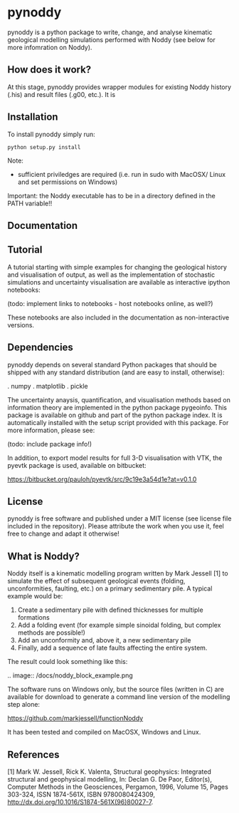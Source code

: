 pynoddy
=======

pynoddy is a python package to write, change, and analyse kinematic geological modelling simulations performed with Noddy (see below for more infomration on Noddy).

How does it work?
-----------------

At this stage, pynoddy provides wrapper modules for existing Noddy history (.his) and result files (.g00, etc.). It is 

Installation
-------------

To install pynoddy simply run:

	python setup.py install

Note:

- sufficient priviledges are required (i.e. run in sudo with MacOSX/ Linux and set permissions on Windows)

Important: the Noddy executable has to be in a directory defined in the PATH variable!!



Documentation
-------------


Tutorial
--------

A tutorial starting with simple examples for changing the geological history and visualisation of output, as well as the implementation of stochastic simulations and uncertainty visualisation are available as interactive ipython notebooks:

(todo: implement links to notebooks - host notebooks online, as well?)

These notebooks are also included in the documentation as non-interactive versions.



Dependencies
------------

pynoddy depends on several standard Python packages that should be shipped with any standard distribution (and are easy to install, otherwise):

. numpy
. matplotlib
. pickle

The uncertainty anaysis, quantification, and visualisation methods based on information theory are implemented in the python package pygeoinfo. This package is available on github and part of the python package index. It is automatically installed with the setup script provided with this package. For more information, please see:

(todo: include package info!)

In addition, to export model results for full 3-D visualisation with VTK, the pyevtk package is used, available on bitbucket:

https://bitbucket.org/pauloh/pyevtk/src/9c19e3a54d1e?at=v0.1.0

License
-------

pynoddy is free software and published under a MIT license (see license file included in the repository). Please attribute the work when you use it, feel free to change and adapt it otherwise!


What is Noddy?
-------------

Noddy itself is a kinematic modelling program written by Mark Jessell [1] to simulate the effect of subsequent geological events (folding, unconformities, faulting, etc.) on a primary sedimentary pile. A typical example would be:

1. Create a sedimentary pile with defined thicknesses for multiple formations
2. Add a folding event (for example simple sinoidal folding, but complex methods are possible!)
3. Add an unconformity and, above it, a new sedimentary pile
4. Finally, add a sequence of late faults affecting the entire system.

The result could look something like this:

.. image:: /docs/noddy_block_example.png

The software runs on Windows only, but the source files (written in C) are available for download to generate a command line version of the modelling step alone:

https://github.com/markjessell/functionNoddy

It has been tested and compiled on MacOSX, Windows and Linux.

References
----------

[1] Mark W. Jessell, Rick K. Valenta, Structural geophysics: Integrated structural and geophysical modelling, In: Declan G. De Paor, Editor(s), Computer Methods in the Geosciences, Pergamon, 1996, Volume 15, Pages 303-324, ISSN 1874-561X, ISBN 9780080424309, http://dx.doi.org/10.1016/S1874-561X(96)80027-7.




